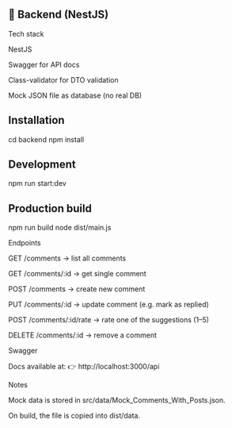 ## 🚀 Backend (NestJS)

Tech stack

NestJS

Swagger for API docs

Class-validator for DTO validation

Mock JSON file as database (no real DB)

## Installation

cd backend
npm install

## Development

npm run start:dev

## Production build

npm run build
node dist/main.js

Endpoints

GET /comments → list all comments

GET /comments/:id → get single comment

POST /comments → create new comment

PUT /comments/:id → update comment (e.g. mark as replied)

POST /comments/:id/rate → rate one of the suggestions (1–5)

DELETE /comments/:id → remove a comment

Swagger

Docs available at:
👉 http://localhost:3000/api

Notes

Mock data is stored in src/data/Mock_Comments_With_Posts.json.

On build, the file is copied into dist/data.

